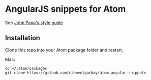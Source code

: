 # AngularJS snippets for Atom

See [John Papa's style guide](https://github.com/johnpapa/angular-styleguide)

## Installation

Clone this repo into your Atom package folder and restart.

Mac:
```
cd ~/.atom/packages
git clone https://github.com/clementgarbay/atom-angular-snippets
```
